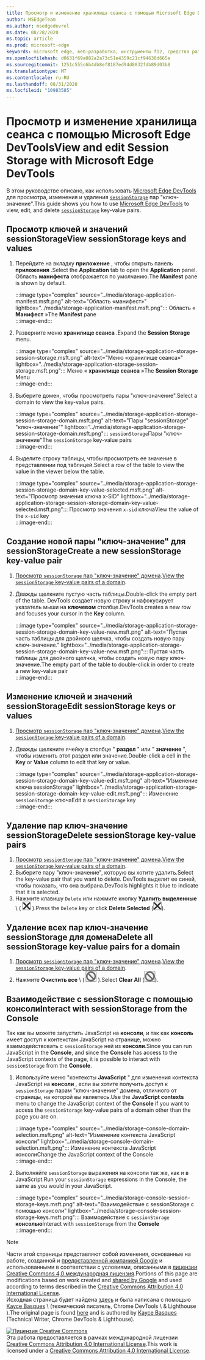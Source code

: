 ```yaml
---
title: Просмотр и изменение хранилища сеанса с помощью Microsoft Edge DevTools
author: MSEdgeTeam
ms.author: msedgedevrel
ms.date: 08/28/2020
ms.topic: article
ms.prod: microsoft-edge
keywords: microsoft edge, веб-разработка, инструменты f12, средства разработчика
ms.openlocfilehash: d0631f69a082a2a73c51e4359c21cf94636d665e
ms.sourcegitcommit: 1251c555c6b4db8ef8187ed94d8832fdb89d03b8
ms.translationtype: MT
ms.contentlocale: ru-RU
ms.lasthandoff: 08/31/2020
ms.locfileid: "10983585"
---
```

<!-- Copyright Kayce Basques 

   Licensed under the Apache License, Version 2.0 (the "License");
   you may not use this file except in compliance with the License.
   You may obtain a copy of the License at

       https://www.apache.org/licenses/LICENSE-2.0

   Unless required by applicable law or agreed to in writing, software
   distributed under the License is distributed on an "AS IS" BASIS,
   WITHOUT WARRANTIES OR CONDITIONS OF ANY KIND, either express or implied.
   See the License for the specific language governing permissions and
   limitations under the License.  -->





# <span data-ttu-id="2d46d-103">Просмотр и изменение хранилища сеанса с помощью Microsoft Edge DevTools</span><span class="sxs-lookup"><span data-stu-id="2d46d-103">View and edit Session Storage with Microsoft Edge DevTools</span></span>   

  

<span data-ttu-id="2d46d-104">В этом руководстве описано, как использовать [Microsoft Edge DevTools][MicrosoftEdgeDevTools] для просмотра, изменения и удаления [`sessionStorage`][MDNSessionStorage] пар "ключ-значение".</span><span class="sxs-lookup"><span data-stu-id="2d46d-104">This guide shows you how to use [Microsoft Edge DevTools][MicrosoftEdgeDevTools] to view, edit, and delete [`sessionStorage`][MDNSessionStorage] key-value pairs.</span></span>  

## <span data-ttu-id="2d46d-105">Просмотр ключей и значений sessionStorage</span><span class="sxs-lookup"><span data-stu-id="2d46d-105">View sessionStorage keys and values</span></span>   

1.  <span data-ttu-id="2d46d-106">Перейдите на вкладку **приложение** , чтобы открыть панель **приложения** .</span><span class="sxs-lookup"><span data-stu-id="2d46d-106">Select the **Application** tab to open the **Application** panel.</span></span>  <span data-ttu-id="2d46d-107">Область **манифеста** отображается по умолчанию.</span><span class="sxs-lookup"><span data-stu-id="2d46d-107">The **Manifest** pane is shown by default.</span></span>  
    
    :::image type="complex" source="../media/storage-application-manifest.msft.png" alt-text="Область «манифест»" lightbox="../media/storage-application-manifest.msft.png":::
       <span data-ttu-id="2d46d-109">Область « **Манифест** »</span><span class="sxs-lookup"><span data-stu-id="2d46d-109">The **Manifest** pane</span></span>  
    :::image-end:::  
    
1.  <span data-ttu-id="2d46d-110">Разверните меню **хранилище сеанса** .</span><span class="sxs-lookup"><span data-stu-id="2d46d-110">Expand the **Session Storage** menu.</span></span>  
    
    :::image type="complex" source="../media/storage-application-storage-session-storage.msft.png" alt-text="Меню «хранилище сеанса»" lightbox="../media/storage-application-storage-session-storage.msft.png":::
       <span data-ttu-id="2d46d-112">Меню « **хранилище сеанса** »</span><span class="sxs-lookup"><span data-stu-id="2d46d-112">The **Session Storage** Menu</span></span>  
    :::image-end:::  
    
1.  <span data-ttu-id="2d46d-113">Выберите домен, чтобы просмотреть пары "ключ-значение".</span><span class="sxs-lookup"><span data-stu-id="2d46d-113">Select a domain to view the key-value pairs.</span></span>  
    
    :::image type="complex" source="../media/storage-application-storage-session-storage-domain.msft.png" alt-text="Пары "sessionStorage" "ключ-значение"" lightbox="../media/storage-application-storage-session-storage-domain.msft.png":::
       <span data-ttu-id="2d46d-115">`sessionStorage`Пары "ключ-значение"</span><span class="sxs-lookup"><span data-stu-id="2d46d-115">The `sessionStorage` key-value pairs</span></span>  
    :::image-end:::  
    
1.  <span data-ttu-id="2d46d-116">Выделите строку таблицы, чтобы просмотреть ее значение в представлении под таблицей.</span><span class="sxs-lookup"><span data-stu-id="2d46d-116">Select a row of the table to view the value in the viewer below the table.</span></span>  
    
    :::image type="complex" source="../media/storage-application-storage-session-storage-domain-key-value-selected.msft.png" alt-text="Просмотр значения ключа x-SID" lightbox="../media/storage-application-storage-session-storage-domain-key-value-selected.msft.png":::
       <span data-ttu-id="2d46d-118">Просмотр значения `x-sid` ключа</span><span class="sxs-lookup"><span data-stu-id="2d46d-118">View the value of the `x-sid` key</span></span>  
    :::image-end:::  
    
## <span data-ttu-id="2d46d-119">Создание новой пары "ключ-значение" для sessionStorage</span><span class="sxs-lookup"><span data-stu-id="2d46d-119">Create a new sessionStorage key-value pair</span></span>   

1.  <span data-ttu-id="2d46d-120">[Просмотр `sessionStorage` пар "ключ-значение" домена](#view-sessionstorage-keys-and-values).</span><span class="sxs-lookup"><span data-stu-id="2d46d-120">[View the `sessionStorage` key-value pairs of a domain](#view-sessionstorage-keys-and-values).</span></span>  
1.  <span data-ttu-id="2d46d-121">Дважды щелкните пустую часть таблицы.</span><span class="sxs-lookup"><span data-stu-id="2d46d-121">Double-click the empty part of the table.</span></span>  <span data-ttu-id="2d46d-122">DevTools создает новую строку и нафокусирует указатель мыши на **ключевом** столбце.</span><span class="sxs-lookup"><span data-stu-id="2d46d-122">DevTools creates a new row and focuses your cursor in the **Key** column.</span></span>  
    
    :::image type="complex" source="../media/storage-application-storage-session-storage-domain-key-value-new.msft.png" alt-text="Пустая часть таблицы для двойного щелчка, чтобы создать новую пару ключ-значение." lightbox="../media/storage-application-storage-session-storage-domain-key-value-new.msft.png":::
       <span data-ttu-id="2d46d-124">Пустая часть таблицы для двойного щелчка, чтобы создать новую пару ключ-значение.</span><span class="sxs-lookup"><span data-stu-id="2d46d-124">The empty part of the table to double-click in order to create a new key-value pair</span></span>  
    :::image-end:::  
    
## <span data-ttu-id="2d46d-125">Изменение ключей и значений sessionStorage</span><span class="sxs-lookup"><span data-stu-id="2d46d-125">Edit sessionStorage keys or values</span></span>   

1.  <span data-ttu-id="2d46d-126">[Просмотр `sessionStorage` пар "ключ-значение" домена](#view-sessionstorage-keys-and-values).</span><span class="sxs-lookup"><span data-stu-id="2d46d-126">[View the `sessionStorage` key-value pairs of a domain](#view-sessionstorage-keys-and-values).</span></span>  
1.  <span data-ttu-id="2d46d-127">Дважды щелкните ячейку в столбце " **раздел** " или " **значение** ", чтобы изменить этот раздел или значение.</span><span class="sxs-lookup"><span data-stu-id="2d46d-127">Double-click a cell in the **Key** or **Value** column to edit that key or value.</span></span>  
    
    :::image type="complex" source="../media/storage-application-storage-session-storage-domain-key-value-edit.msft.png" alt-text="Изменение ключа sessionStorage" lightbox="../media/storage-application-storage-session-storage-domain-key-value-edit.msft.png":::
       <span data-ttu-id="2d46d-129">Изменение `sessionStorage` ключа</span><span class="sxs-lookup"><span data-stu-id="2d46d-129">Edit a `sessionStorage` key</span></span>  
    :::image-end:::  
    
## <span data-ttu-id="2d46d-130">Удаление пар ключ-значение sessionStorage</span><span class="sxs-lookup"><span data-stu-id="2d46d-130">Delete sessionStorage key-value pairs</span></span>   

1.  <span data-ttu-id="2d46d-131">[Просмотр `sessionStorage` пар "ключ-значение" домена](#view-sessionstorage-keys-and-values).</span><span class="sxs-lookup"><span data-stu-id="2d46d-131">[View the `sessionStorage` key-value pairs of a domain](#view-sessionstorage-keys-and-values).</span></span>  
1.  <span data-ttu-id="2d46d-132">Выберите пару "ключ-значение", которую вы хотите удалить.</span><span class="sxs-lookup"><span data-stu-id="2d46d-132">Select the key-value pair that you want to delete.</span></span>  <span data-ttu-id="2d46d-133">DevTools выделит ее синей, чтобы показать, что она выбрана.</span><span class="sxs-lookup"><span data-stu-id="2d46d-133">DevTools highlights it blue to indicate that it is selected.</span></span>  
1.  <span data-ttu-id="2d46d-134">Нажмите клавишу `Delete` или нажмите кнопку **Удалить выделенные** \ ( ![ Удалить выбранные \ ][ImageDeleteIcon] ).</span><span class="sxs-lookup"><span data-stu-id="2d46d-134">Press the `Delete` key or click **Delete Selected** \(![Delete Selected][ImageDeleteIcon]\).</span></span>  
    
## <span data-ttu-id="2d46d-135">Удаление всех пар ключ-значение sessionStorage для домена</span><span class="sxs-lookup"><span data-stu-id="2d46d-135">Delete all sessionStorage key-value pairs for a domain</span></span>   

1.  <span data-ttu-id="2d46d-136">[Просмотр `sessionStorage` пар "ключ-значение" домена](#view-sessionstorage-keys-and-values).</span><span class="sxs-lookup"><span data-stu-id="2d46d-136">[View the `sessionStorage` key-value pairs of a domain](#view-sessionstorage-keys-and-values).</span></span>  
1.  <span data-ttu-id="2d46d-137">Нажмите **Очистить все** \ ( ![ Очистить все ][ImageClearIcon] \).</span><span class="sxs-lookup"><span data-stu-id="2d46d-137">Select **Clear All** \(![Clear All][ImageClearIcon]\).</span></span>  
    
## <span data-ttu-id="2d46d-138">Взаимодействие с sessionStorage с помощью консоли</span><span class="sxs-lookup"><span data-stu-id="2d46d-138">Interact with sessionStorage from the Console</span></span>   

<span data-ttu-id="2d46d-139">Так как вы можете запустить JavaScript на **консоли**, и так как **консоль** имеет доступ к контекстам JavaScript на странице, можно взаимодействовать с `sessionStorage` ней из **консоли**.</span><span class="sxs-lookup"><span data-stu-id="2d46d-139">Since you can run JavaScript in the **Console**, and since the **Console** has access to the JavaScript contexts of the page, it is possible to interact with `sessionStorage` from the **Console**.</span></span>  

1.  <span data-ttu-id="2d46d-140">Используйте меню "контексты **JavaScript** " для изменения контекста JavaScript на **консоли** , если вы хотите получить доступ к `sessionStorage` парам "ключ-значение" домена, отличного от страницы, на которой вы являетесь.</span><span class="sxs-lookup"><span data-stu-id="2d46d-140">Use the **JavaScript contexts** menu to change the JavaScript context of the **Console** if you want to access the `sessionStorage` key-value pairs of a domain other than the page you are on.</span></span>  
    
    :::image type="complex" source="../media/storage-console-domain-selection.msft.png" alt-text="Изменение контекста JavaScript консоли" lightbox="../media/storage-console-domain-selection.msft.png":::
       <span data-ttu-id="2d46d-142">Изменение контекста JavaScript консоли</span><span class="sxs-lookup"><span data-stu-id="2d46d-142">Change the JavaScript context of the Console</span></span>  
    :::image-end:::  
    
1.  <span data-ttu-id="2d46d-143">Выполняйте `sessionStorage` выражения на консоли так же, как и в JavaScript.</span><span class="sxs-lookup"><span data-stu-id="2d46d-143">Run your `sessionStorage` expressions in the Console, the same as you would in your JavaScript.</span></span>  
    
    :::image type="complex" source="../media/storage-console-session-storage-keys.msft.png" alt-text="Взаимодействие с sessionStorage с помощью консоли" lightbox="../media/storage-console-session-storage-keys.msft.png":::
       <span data-ttu-id="2d46d-145">Взаимодействие с `sessionStorage` **консолью**</span><span class="sxs-lookup"><span data-stu-id="2d46d-145">Interact with `sessionStorage` from the **Console**</span></span>  
    :::image-end:::  
    
<!--  
   

  
-->  

<!-- image links -->  

[ImageClearIcon]: ../media/clear-icon.msft.png  
[ImageDeleteIcon]: ../media/delete-icon.msft.png  

<!-- links -->  

[MicrosoftEdgeDevTools]: ../../devtools-guide-chromium.md "Инструменты разработчика Microsoft EDGE (Chromium) | Документы Microsoft"  

[MDNSessionStorage]: https://developer.mozilla.org/docs/Web/API/Window/sessionStorage "Window. sessionStorage | MDN"  

> [!NOTE]
> <span data-ttu-id="2d46d-148">Части этой страницы представляют собой изменения, основанные на работе, созданной и [предоставленной компанией Google][GoogleSitePolicies] и использованными в соответствии с условиями, описанными в [лицензии Creative Commons 4,0 международная лицензия][CCA4IL].</span><span class="sxs-lookup"><span data-stu-id="2d46d-148">Portions of this page are modifications based on work created and [shared by Google][GoogleSitePolicies] and used according to terms described in the [Creative Commons Attribution 4.0 International License][CCA4IL].</span></span>  
> <span data-ttu-id="2d46d-149">Исходная страница будет найдена [здесь](https://developers.google.com/web/tools/chrome-devtools/storage/sessionstorage) и была написана с помощью [Kayce Basques][KayceBasques] \ (технический писатель, Chrome DevTools \ & Lighthouse \).</span><span class="sxs-lookup"><span data-stu-id="2d46d-149">The original page is found [here](https://developers.google.com/web/tools/chrome-devtools/storage/sessionstorage) and is authored by [Kayce Basques][KayceBasques] \(Technical Writer, Chrome DevTools \& Lighthouse\).</span></span>  

[![Лицензия Creative Commons][CCby4Image]][CCA4IL]  
<span data-ttu-id="2d46d-151">Эта работа предоставляется в рамках международной лицензии [Creative Commons Attribution 4.0 International License][CCA4IL].</span><span class="sxs-lookup"><span data-stu-id="2d46d-151">This work is licensed under a [Creative Commons Attribution 4.0 International License][CCA4IL].</span></span>  

[CCA4IL]: https://creativecommons.org/licenses/by/4.0  
[CCby4Image]: https://i.creativecommons.org/l/by/4.0/88x31.png  
[GoogleSitePolicies]: https://developers.google.com/terms/site-policies  
[KayceBasques]: https://developers.google.com/web/resources/contributors/kaycebasques  
